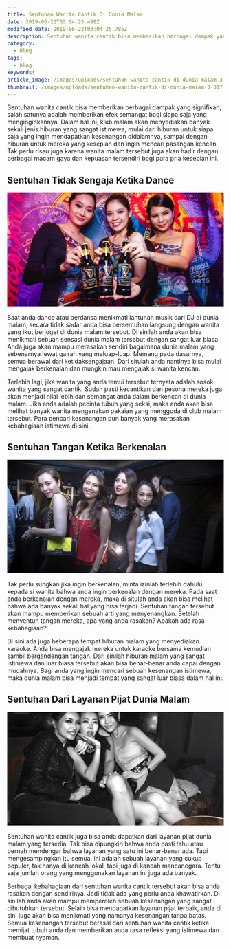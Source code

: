 ```yaml
---
title: Sentuhan Wanita Cantik Di Dunia Malam
date: 2019-06-22T03:04:25.499Z
modified_date: 2019-06-22T03:04:25.785Z
description: Sentuhan wanita cantik bisa memberikan berbagai dampak yang signifikan, salah satunya adalah memberikan efek semangat bagi siapa saja yang menginginkannya.
category:
  - Blog
tags:
  - blog
keywords:
article_image: /images/uploads/sentuhan-wanita-cantik-di-dunia-malam-3.jpg
thumbnail: /images/uploads/sentuhan-wanita-cantik-di-dunia-malam-3-017.jpg
---
```

Sentuhan wanita cantik bisa memberikan berbagai dampak yang signifikan, salah satunya adalah memberikan efek semangat bagi siapa saja yang menginginkannya. Dalam hal ini, klub malam akan menyediakan banyak sekali jenis hiburan yang sangat istimewa, mulai dari hiburan untuk siapa saja yang ingin mendapatkan kesenangan didalamnya, sampai dengan hiburan untuk mereka yang kesepian dan ingin mencari pasangan kencan. Tak perlu risau juga karena wanita malam tersebut juga akan hadir dengan berbagai macam gaya dan kepuasan tersendiri bagi para pria kesepian ini.



## Sentuhan Tidak Sengaja Ketika Dance

![Sentuhan Wanita Cantik Di Dunia Malam](/images/uploads/sentuhan-wanita-cantik-di-dunia-malam-3.jpg)

Saat anda dance atau berdansa menikmati lantunan musik dari DJ di dunia malam, secara tidak sadar anda bisa bersentuhan langsung dengan wanita yang ikut berjoget di dunia malam tersebut. Di sinilah anda akan bisa menikmati sebuah sensasi dunia malam tersebut dengan sangat luar biasa. Anda juga akan mampu merasakan sendiri bagaimana dunia malam yang sebenarnya lewat gairah yang meluap-luap. Memang pada dasarnya, semua berawal dari ketidaksengajaan. Dari situlah anda nantinya bisa mulai mengajak berkenalan dan mungkin mau mengajak si wanita kencan.

Terlebih lagi, jika wanita yang anda temui tersebut ternyata adalah sosok wanita yang sangat cantik. Sudah pasti kecantikan dan pesona mereka juga akan menjadi nilai lebih dan semangat anda dalam berkencan di dunia malam. Jika anda adalah pecinta tubuh yang seksi, maka anda akan bisa melihat banyak wanita mengenakan pakaian yang menggoda di club malam tersebut. Para pencari kesenangan pun banyak yang merasakan kebahagiaan istimewa di sini.



## Sentuhan Tangan Ketika Berkenalan

![Sentuhan Wanita Cantik Di Dunia Malam](/images/uploads/sentuhan-wanita-cantik-di-dunia-malam-2.jpg)

Tak perlu sungkan jika ingin berkenalan, minta izinlah terlebih dahulu kepada si wanita bahwa anda ingin berkenalan dengan mereka. Pada saat anda berkenalan dengan mereka, maka di situlah anda akan bisa melihat bahwa ada banyak sekali hal yang bisa terjadi. Sentuhan tangan tersebut akan mampu memberikan sebuah arti yang menyenangkan. Setelah menyentuh tangan mereka, apa yang anda rasakan? Apakah ada rasa kebahagiaan?

Di sini ada juga beberapa tempat hiburan malam yang menyediakan karaoke. Anda bisa mengajak mereka untuk karaoke bersama kemudian sambil bergandengan tangan. Dari sinilah hiburan malam yang sangat istimewa dan luar biasa tersebut akan bisa benar-benar anda capai dengan mudahnya. Bagi anda yang ingin mencari sebuah kesenangan istimewa, maka dunia malam bisa menjadi tempat yang sangat luar biasa dalam hal ini.



## Sentuhan Dari Layanan Pijat Dunia Malam

![Sentuhan Wanita Cantik Di Dunia Malam](/images/uploads/sentuhan-wanita-cantik-di-dunia-malam-1.jpg)

Sentuhan wanita cantik juga bisa anda dapatkan dari layanan pijat dunia malam yang tersedia. Tak bisa dipungkiri bahwa anda pasti tahu atau pernah mendengar bahwa layanan yang satu ini benar-benar ada. Tapi mengesampingkan itu semua, ini adalah sebuah layanan yang cukup populer, tak hanya di kancah lokal, tapi juga di kancah mancanegara. Tentu saja jumlah orang yang menggunakan layanan ini juga ada banyak.

Berbagai kebahagiaan dari sentuhan wanita cantik tersebut akan bisa anda rasakan dengan sendirinya. Jadi tidak ada yang perlu anda khawatirkan. Di sinilah anda akan mampu memperoleh sebuah kesenangan yang sangat dibutuhkan tersebut. Selain bisa mendapatkan layanan pijat terbaik, anda di sini juga akan bisa menikmati yang namanya kesenangan tanpa batas. Semua kesenangan tersebut berasal dari sentuhan wanita cantik ketika memijat tubuh anda dan memberikan anda rasa refleksi yang istimewa dan membuat nyaman.
